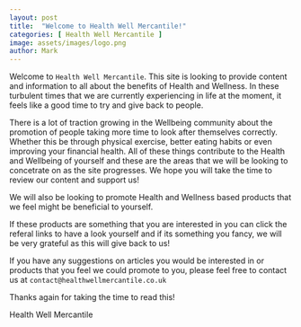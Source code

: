 ```yaml
---
layout: post
title:  "Welcome to Health Well Mercantile!"
categories: [ Health Well Mercantile ]
image: assets/images/logo.png
author: Mark
---
```

Welcome to `Health Well Mercantile`. This site is looking to provide content and information to all about the benefits of Health and Wellness. In these turbulent times that we are currently experiencing in life at the moment, it feels like a good time to try and give back to people. 

There is a lot of traction growing in the Wellbeing community about the promotion of people taking more time to look after themselves correctly. Whether this be through physical exercise, better eating habits or even improving your financial health. All of these things contribute to the Health and Wellbeing of yourself and these are the areas that we will be looking to concetrate on as the site progresses. We hope you will take the time to review our content and support us!

We will also be looking to promote Health and Wellness based products that we feel might be beneficial to yourself.

If these products are something that you are interested in you can click the referal links to have a look yourself and if its something you fancy, we will be very grateful as this will give back to us!

If you have any suggestions on articles you would be interested in or products that you feel we could promote to you, please feel free to contact us at `contact@healthwellmercantile.co.uk`

Thanks again for taking the time to read this!

Health Well Mercantile


